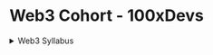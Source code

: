 # Web3 Cohort - 100xDevs
<details>
<summary>Web3 Syllabus</summary>

- Blockchain Basics & Bitcoin Whitepaper
- Public Key Cryptography
- Creating a Web based Wallet
- Solana Jargons, Programming models, Tokens
- Solana Wallet Adapter, Client Side Solana
- Building a Token Launchpad in React
- Authorities, Owners and Accounts on Solana
- DApps, Wallet Adapter and Simple Apps
- Token Launchpad in React
- PDAs
- Decentralized Exchanges, AMMs and Liquidity Pools
- ETH
- ETH Wallet Adapters
- Impermanent Loss, Creating a Liquidity Pool
- LSTs, Making an LST Platform
- Private Key Management, Building a Project
- Solidity Basics
- Solidity Advance
- Payable, CCIs in Eth
- ERC-20 and OpenZeppelin Contracts
- Hardhat, Ganache, Foundry
- Bridges, Building an EVM Bridge
- Building a Bridge
- Client Side ETH
- Upgradability in ETH
- Building a Proxy Staking Contract
- Upgradable Staking Contracts
- Redis, Pubsub and Queues
- End to End ETH app
- Rust Bootcamp 1
- Rust Bootcamp 2
- Rust Bootcamp 3
- Deriving Macros, Serde, Borsh and Lifetimes
- Your First Solana Program
- Solana native contracts in Rust
- Writing JS Client for Smart Contracts

</details>